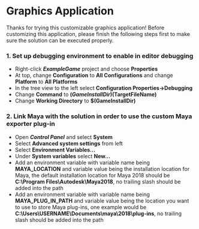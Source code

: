 # Graphics Application
Thanks for trying this customizable graphics application! Before customizing this application, please finish the following steps first to make sure the solution can be executed properly.
### 1. Set up debugging environment to enable in editor debugging
  - Right-click ***ExampleGame*** project and choose **Properties**
  - At top, change **Configuration** to **All Configurations** and change **Platform** to **All Platforms**
  - In the tree view to the left select **Configuration Properties->Debugging**
  - Change **Command** to **$(GameInstallDir)$(TargetFileName)**
  - Change **Working Directory** to **$(GameInstallDir)**

### 2. Link Maya with the solution in order to use the custom Maya exporter plug-in
  - Open ***Control Panel*** and select **System**
  - Select **Advanced system settings** from left
  - Select **Environment Variables...**
  - Under **System variables** select **New...**
  - Add an environment variable with variable name being **MAYA_LOCATION** and variable value being the installation location for Maya, the default installation location for Maya 2018 should be **C:\Program Files\Autodesk\Maya2018**, no trailing slash should be added into the path
  - Add an environment variable with variable name being **MAYA_PLUG_IN_PATH** and variable value being the location you want to use to store Maya plug-ins, one example would be **C:\Users\USERNAME\Documents\maya\2018\plug-ins**, no trailing slash should be added into the path